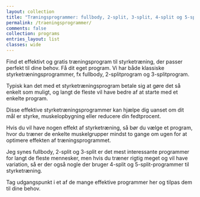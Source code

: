 ```yaml
---
layout: collection
title: "Træningsprogrammer: fullbody, 2-split, 3-split, 4-split og 5-split styrketræning"
permalink: /traeningsprogrammer/
comments: false
collection: programs
entries_layout: list
classes: wide
---
```


Find et effektivt og gratis træningsprogram til styrketræning, der passer perfekt til dine behov. Få dit eget program. Vi har både klassiske styrketræningsprogrammer, fx fullbody, 2-splitprogram og 3-splitprogram.

Typisk kan det med et styrketræningsprogram betale sig at gøre det så enkelt som muligt, og langt de fleste vil have bedre af at starte med et enkelte program.

Disse effektive styrketræningsprogrammer kan hjælpe dig uanset om dit mål er styrke, muskelopbygning eller reducere din fedtprocent. 

Hvis du vil have nogen effekt af styrketræning, så bør du vælge et program, hvor du træner de enkelte muskelgrupper mindst to gange om ugen for at optimere effekten af træningsprogrammet.

Jeg synes fullbody, 2-split og 3-split er det mest interessante programmer for langt de fleste mennesker, men hvis du træner rigtig meget og vil have variation, så er der også nogle der bruger 4-split og 5-split-programmer til styrketræning.

Tag udgangspunkt i et af de mange effektive programmer her og tilpas dem til dine behov.
